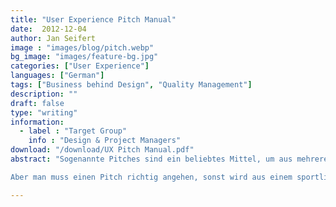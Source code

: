 ```yaml
---
title: "User Experience Pitch Manual"
date:  2012-12-04
author: Jan Seifert
image : "images/blog/pitch.webp"
bg_image: "images/feature-bg.jpg"
categories: ["User Experience"]
languages: ["German"]
tags: ["Business behind Design", "Quality Management"]
description: ""
draft: false
type: "writing"
information:
  - label : "Target Group"
    info : "Design & Project Managers"
download: "/download/UX Pitch Manual.pdf"
abstract: "Sogenannte Pitches sind ein beliebtes Mittel, um aus mehreren Dienstleister einen passenden für sich auszuwählen. Die Erfahrungen, die wir Dienstleister machen, sind allerdings sehr durchwachsen. Es gibt hin und wieder gut organisierte Pitches, die wirklich spannend sind. Aber in der Summe sind die Erfahrungen eher ernüchternd. Wir können uns häufig nicht vorstellen, dass der Pitch-Ausrichter seine Ziele wirklich erreicht. Dies zeigen unter anderem die Podcast-Diskussion des UX Cafés (www.uxcafe.de). Grundsätzlich klingt es nach einer guten Idee, ein für potentielle Dienstleister ein \"Wett­rennen\" zu veranstalten.

Aber man muss einen Pitch richtig angehen, sonst wird aus einem sportlichen Wettkampf ein Glücksspiel. Dieses Dokument gibt eine Menge Tipps, wie das möglich sein kann."

---
```


